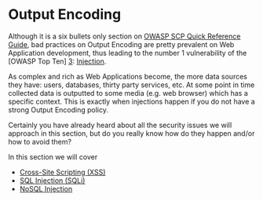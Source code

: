 Output Encoding
===============

Although it is a six bullets only section on [OWASP SCP Quick Reference
Guide][1], bad practices on Output Encoding are pretty prevalent on Web
Application development, thus leading to the number 1 vulnerability of the
[OWASP Top Ten] [3]: [Injection][2].

As complex and rich as Web Applications become, the more data sources they
have: users, databases, thirty party services, etc. At some point in time
collected data is outputted to some media (e.g. web browser) which has a
specific context.
This is exactly when injections happen if you do not have a strong Output
Encoding policy.

Certainly you have already heard about all the security issues we will approach
in this section, but do you really know how do they happen and/or how to avoid
them?

In this section we will cover

* [Cross-Site Scripting (XSS)](./cross-site-scripting/README.md)
* [SQL Injection (SQLi)](./database/sql-injection.md)
* [NoSQL Injection](./database/nosql-injection.md)

[1]: https://www.owasp.org/images/0/08/OWASP_SCP_Quick_Reference_Guide_v2.pdf
[2]: https://www.owasp.org/index.php/Top_10_2013-A1-Injection
[3]: https://www.owasp.org/index.php/Category:OWASP_Top_Ten_Project#tab=OWASP_Top_10_for_2013
